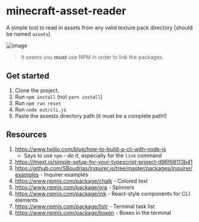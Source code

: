 # minecraft-asset-reader

A simple tool to read in assets from any valid texture pack directory (should be named `assets`)

![image](https://user-images.githubusercontent.com/29762984/112695623-71a47d80-8e52-11eb-999a-78c856b3fadb.png)

> It seems you **must** use NPM in order to link the packages.

## Get started
1. Clone the project. 
2. Run `npm install` (not `yarn install`)
3. Run `npm run reset`
4. Run `node out/cli.js`
5. Paste the assests directory path (it must be a complete path!)

## Resources
1. https://www.twilio.com/blog/how-to-build-a-cli-with-node-js
   * Says to use `npm` - _do it_, especially for the `link` command
2. https://itnext.io/simple-setup-for-your-typescript-project-d96f66113b41
3. https://github.com/SBoudrias/Inquirer.js/tree/master/packages/inquirer/examples - Inquirer examples
4. https://www.npmjs.com/package/chalk - Colored text
5. https://www.npmjs.com/package/ora - Spinners
6. https://www.npmjs.com/package/ink - React-style components for CLI elements
7. https://www.npmjs.com/package/listr - Terminal task list
8. https://www.npmjs.com/package/boxen - Boxes in the terminal

